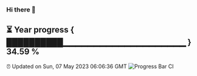 ### Hi there 👋
⏳ Year progress { ██████████▁▁▁▁▁▁▁▁▁▁▁▁▁▁▁▁▁▁▁▁ } 34.59 %
---
⏰ Updated on Sun, 07 May 2023 06:06:36 GMT
![Progress Bar CI](https://github.com/Moyi321/Moyi321/workflows/Progress%20Bar%20CI/badge.svg)
